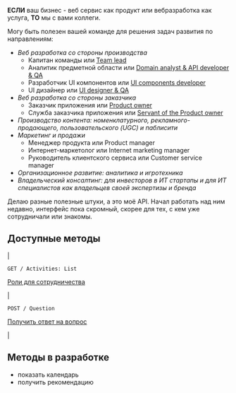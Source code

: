 __ЕСЛИ__ ваш бизнес - веб сервис как продукт или вебразработка как услуга, __ТО__ мы с вами коллеги.

Могу быть полезен вашей команде для решения задач развития по направлениям:
- _Веб разработка со стороны производства_
  - Капитан команды или [Team lead](https://github.com/DeadBlackBirdTrills/deadblackbirdtrills.github.io/wiki/Team-lead)
  - Аналитик предметной области или [Domain analyst & API developer & QA](https://github.com/DeadBlackBirdTrills/deadblackbirdtrills.github.io/wiki/Domain-analyst-&-API-developer-&-QA)
  - Разработчик UI компонентов или [UI components developer](https://github.com/DeadBlackBirdTrills/deadblackbirdtrills.github.io/wiki/UI-components-developer)
  - UI дизайнер или [UI designer & QA](https://github.com/DeadBlackBirdTrills/deadblackbirdtrills.github.io/wiki/UI-designer-&-QA)
- _Веб разработка со стороны заказчика_ 
  - Заказчик приложения или [Product owner](https://github.com/DeadBlackBirdTrills/deadblackbirdtrills.github.io/wiki/Product-owner)
  - Служба заказчика приложения или [Servant of the Product owner](https://github.com/DeadBlackBirdTrills/deadblackbirdtrills.github.io/wiki/Servant-of-the-Product-owner)
- _Производство контента: номенклатурного, рекламного-продающего, пользовательского (UGC) и паблисити_
- _Маркетинг и продажи_
  - Менеджер продукта или Product manager
  - Интернет-маркетолог или Internet marketing manager
  - Руководитель клиентского сервиса или Customer service manager 
- _Организационное развитие: аналитика и игротехника_
- _Владельческий консалтинг: для инвесторов в ИТ стартапы и для ИТ специалистов как владельцев своей экспертизы и бренда_

Делаю разные полезные штуки, а это моё API. Начал работать над ним недавно, интерфейс пока скромный, скорее для тех, с кем уже сотрудничали или знакомы.


## Доступные методы

|

` GET / Activities: List ` 

[Роли для сотрудничества](https://github.com/DeadBlackBirdTrills/deadblackbirdtrills.github.io/wiki) 

|

` POST / Question ` 

[Получить ответ на вопрос](https://t.me/konstantinfedorov) 

|


## Методы в разработке

* показать календарь
* получить рекомендацию
